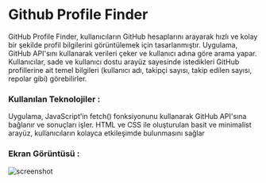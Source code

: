 <h1>Github Profile Finder</h1>
GitHub Profile Finder, kullanıcıların GitHub hesaplarını arayarak hızlı ve kolay bir şekilde profil bilgilerini görüntülemek için tasarlanmıştır.
Uygulama, GitHub API'sını kullanarak verileri çeker ve kullanıcı adına göre arama yapar. Kullanıcılar, sade ve kullanıcı dostu arayüz sayesinde 
istedikleri GitHub profillerine ait temel bilgileri (kullanıcı adı, takipçi sayısı, takip edilen sayısı, repolar gibi) görebilirler.
<h3>Kullanılan Teknolojiler :</h3>
Uygulama, JavaScript'in fetch() fonksiyonunu kullanarak GitHub API'sına bağlanır ve sonuçları işler.
HTML ve CSS ile oluşturulan basit ve minimalist arayüz, kullanıcıların kolayca etkileşimde bulunmasını sağlar
<h3>Ekran Görüntüsü :</h3>

![screenshot](screenshot.gif)
